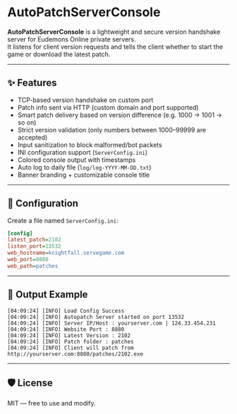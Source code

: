 # AutoPatchServerConsole

**AutoPatchServerConsole** is a lightweight and secure version handshake server for Eudemons Online private servers.  
It listens for client version requests and tells the client whether to start the game or download the latest patch.

---

## ✨ Features

- TCP-based version handshake on custom port
- Patch info sent via HTTP (custom domain and port supported)
- Smart patch delivery based on version difference (e.g. 1000 → 1001 → so on)
- Strict version validation (only numbers between 1000–99999 are accepted)
- Input sanitization to block malformed/bot packets
- INI configuration support (`ServerConfig.ini`)
- Colored console output with timestamps
- Auto log to daily file (`log/log-YYYY-MM-DD.txt`)
- Banner branding + customizable console title

---

## 🔧 Configuration

Create a file named `ServerConfig.ini`:

```ini
[config]
latest_patch=2102
listen_port=13532
web_hostname=knightfall.servegame.com
web_port=8880
web_path=patches
```

---

## 📁 Output Example

```text
[04:09:24] [INFO] Load Config Success
[04:09:24] [INFO] Autopatch Server started on port 13532
[04:09:24] [INFO] Server IP/Host : yourserver.com | 124.33.454.231
[04:09:24] [INFO] Website Port : 8880
[04:09:24] [INFO] Latest Version : 2102
[04:09:24] [INFO] Patch folder : patches
[04:09:24] [INFO] Client will patch from http://yourserver.com:8880/patches/2102.exe
```


---

## 🛡️ License

MIT — free to use and modify.
